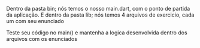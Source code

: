 Dentro da pasta bin; nós temos o nosso main.dart, com o ponto de partida da aplicação.
E dentro da pasta lib; nós temos 4 arquivos de exercicio, cada um com seu enunciado

Teste seu código no main() e mantenha a logica desenvolvida dentro dos arquivos com os enunciados